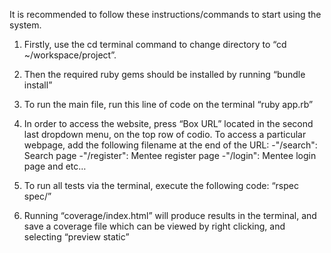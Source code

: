 It is recommended to follow these instructions/commands to start using the system.

1. Firstly, use the cd terminal command to change directory to “cd ~/workspace/project”.

2. Then the required ruby gems should be installed by running “bundle install”

3. To run the main file, run this line of code on the terminal “ruby app.rb”

4. In order to access the website, press “Box URL” located in the second last dropdown menu, on the top row of codio.
    To access a particular webpage, add the following filename at the end of the URL:
    -"/search": Search page
    -"/register": Mentee register page
    -"/login": Mentee login page
    and etc…

5. To run all tests via the terminal, execute the following code: “rspec spec/”

6. Running “coverage/index.html” will produce results in the terminal, and save a coverage file which can be viewed by right clicking, and selecting “preview static”
